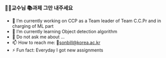 ### 👨‍🏫교수님 📚과제 그만 내주세요

- 🔭 I’m currently working on CCP as a Team leader of Team C.C.Pr and in charging of ML part
- 🌱 I’m currently learning Object detection algorithm
- 💬 Do not ask me about ...
- 📫 How to reach me: 📧sonbill@korea.ac.kr
- ⚡ Fun fact: Everyday I got new assignments
<!--
**BrawnyClover/BrawnyClover** is a ✨ _special_ ✨ repository because its `README.md` (this file) appears on your GitHub profile.

Here are some ideas to get you started:

- 🔭 I’m currently working on ...
- 🌱 I’m currently learning ...
- 👯 I’m looking to collaborate on ...
- 🤔 I’m looking for help with ...
- 💬 Ask me about ...
- 📫 How to reach me: ...
- 😄 Pronouns: ...
- ⚡ Fun fact: ...
-->
